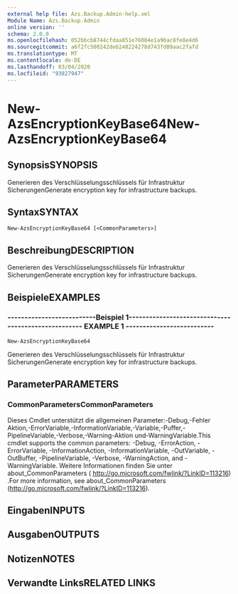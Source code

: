 ```yaml
---
external help file: Azs.Backup.Admin-help.xml
Module Name: Azs.Backup.Admin
online version: ''
schema: 2.0.0
ms.openlocfilehash: 052bbcb8744cfdaa851e76084e1a96ac8fe8e4d6
ms.sourcegitcommit: a6f2fc500242de6248224278d743fd09aac2fafd
ms.translationtype: MT
ms.contentlocale: de-DE
ms.lasthandoff: 03/04/2020
ms.locfileid: "93827947"
---
```

# <span data-ttu-id="018a5-101">New-AzsEncryptionKeyBase64</span><span class="sxs-lookup"><span data-stu-id="018a5-101">New-AzsEncryptionKeyBase64</span></span>

## <span data-ttu-id="018a5-102">Synopsis</span><span class="sxs-lookup"><span data-stu-id="018a5-102">SYNOPSIS</span></span>
<span data-ttu-id="018a5-103">Generieren des Verschlüsselungsschlüssels für Infrastruktur Sicherungen</span><span class="sxs-lookup"><span data-stu-id="018a5-103">Generate encryption key for infrastructure backups.</span></span>

## <span data-ttu-id="018a5-104">Syntax</span><span class="sxs-lookup"><span data-stu-id="018a5-104">SYNTAX</span></span>

```
New-AzsEncryptionKeyBase64 [<CommonParameters>]
```

## <span data-ttu-id="018a5-105">Beschreibung</span><span class="sxs-lookup"><span data-stu-id="018a5-105">DESCRIPTION</span></span>
<span data-ttu-id="018a5-106">Generieren des Verschlüsselungsschlüssels für Infrastruktur Sicherungen</span><span class="sxs-lookup"><span data-stu-id="018a5-106">Generate encryption key for infrastructure backups.</span></span>

## <span data-ttu-id="018a5-107">Beispiele</span><span class="sxs-lookup"><span data-stu-id="018a5-107">EXAMPLES</span></span>

### <span data-ttu-id="018a5-108">--------------------------Beispiel 1--------------------------</span><span class="sxs-lookup"><span data-stu-id="018a5-108">-------------------------- EXAMPLE 1 --------------------------</span></span>
```
New-AzsEncryptionKeyBase64
```

<span data-ttu-id="018a5-109">Generieren des Verschlüsselungsschlüssels für Infrastruktur Sicherungen</span><span class="sxs-lookup"><span data-stu-id="018a5-109">Generate encryption key for infrastructure backups.</span></span>

## <span data-ttu-id="018a5-110">Parameter</span><span class="sxs-lookup"><span data-stu-id="018a5-110">PARAMETERS</span></span>

### <span data-ttu-id="018a5-111">CommonParameters</span><span class="sxs-lookup"><span data-stu-id="018a5-111">CommonParameters</span></span>
<span data-ttu-id="018a5-112">Dieses Cmdlet unterstützt die allgemeinen Parameter:-Debug,-Fehler Aktion,-ErrorVariable,-InformationVariable,-Variable,-Puffer,-PipelineVariable,-Verbose,-Warning-Aktion und-WarningVariable.</span><span class="sxs-lookup"><span data-stu-id="018a5-112">This cmdlet supports the common parameters: -Debug, -ErrorAction, -ErrorVariable, -InformationAction, -InformationVariable, -OutVariable, -OutBuffer, -PipelineVariable, -Verbose, -WarningAction, and -WarningVariable.</span></span> <span data-ttu-id="018a5-113">Weitere Informationen finden Sie unter about_CommonParameters ( http://go.microsoft.com/fwlink/?LinkID=113216) .</span><span class="sxs-lookup"><span data-stu-id="018a5-113">For more information, see about_CommonParameters (http://go.microsoft.com/fwlink/?LinkID=113216).</span></span>

## <span data-ttu-id="018a5-114">Eingaben</span><span class="sxs-lookup"><span data-stu-id="018a5-114">INPUTS</span></span>

## <span data-ttu-id="018a5-115">Ausgaben</span><span class="sxs-lookup"><span data-stu-id="018a5-115">OUTPUTS</span></span>

## <span data-ttu-id="018a5-116">Notizen</span><span class="sxs-lookup"><span data-stu-id="018a5-116">NOTES</span></span>

## <span data-ttu-id="018a5-117">Verwandte Links</span><span class="sxs-lookup"><span data-stu-id="018a5-117">RELATED LINKS</span></span>

